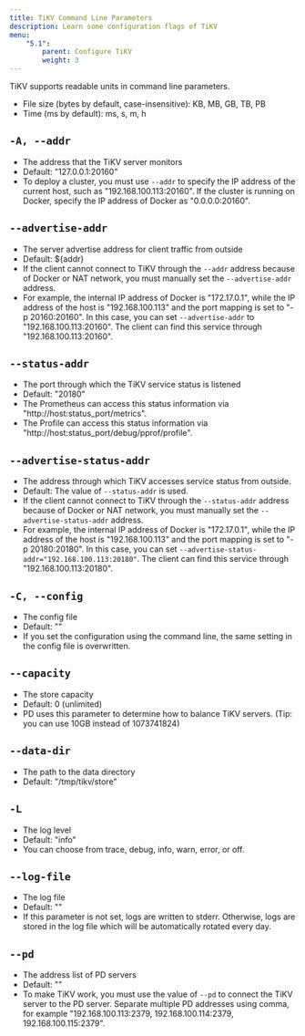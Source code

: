 ```yaml
---
title: TiKV Command Line Parameters
description: Learn some configuration flags of TiKV
menu:
    "5.1":
        parent: Configure TiKV
        weight: 3
---
```


TiKV supports readable units in command line parameters.

- File size (bytes by default, case-insensitive): KB, MB, GB, TB, PB
- Time (ms by default): ms, s, m, h

## `-A, --addr`

- The address that the TiKV server monitors
- Default: "127.0.0.1:20160"
- To deploy a cluster, you must use `--addr` to specify the IP address of the current host, such as "192.168.100.113:20160". If the cluster is running on Docker, specify the IP address of Docker as "0.0.0.0:20160".

## `--advertise-addr`

- The server advertise address for client traffic from outside
- Default: ${addr}
- If the client cannot connect to TiKV through the `--addr` address because of Docker or NAT network, you must manually set the `--advertise-addr` address.
- For example, the internal IP address of Docker is "172.17.0.1", while the IP address of the host is "192.168.100.113" and the port mapping is set to "-p 20160:20160". In this case, you can set `--advertise-addr` to "192.168.100.113:20160". The client can find this service through "192.168.100.113:20160".

## `--status-addr`

+ The port through which the TiKV service status is listened
+ Default: "20180"
+ The Prometheus can access this status information via "http://host:status_port/metrics".
+ The Profile can access this status information via "http://host:status_port/debug/pprof/profile".

## `--advertise-status-addr`

- The address through which TiKV accesses service status from outside.
- Default: The value of `--status-addr` is used.
- If the client cannot connect to TiKV through the `--status-addr` address because of Docker or NAT network, you must manually set the `--advertise-status-addr` address.
- For example, the internal IP address of Docker is "172.17.0.1", while the IP address of the host is "192.168.100.113" and the port mapping is set to "-p 20180:20180". In this case, you can set `--advertise-status-addr="192.168.100.113:20180"`. The client can find this service through "192.168.100.113:20180".

## `-C, --config`

- The config file
- Default: ""
- If you set the configuration using the command line, the same setting in the config file is overwritten.

## `--capacity`

- The store capacity
- Default: 0 (unlimited)
- PD uses this parameter to determine how to balance TiKV servers. (Tip: you can use 10GB instead of 1073741824)

## `--data-dir`

- The path to the data directory
- Default: "/tmp/tikv/store"

## `-L`

- The log level
- Default: "info"
- You can choose from trace, debug, info, warn, error, or off.

## `--log-file`

- The log file
- Default: ""
- If this parameter is not set, logs are written to stderr. Otherwise, logs are stored in the log file which will be automatically rotated every day.

## `--pd`

- The address list of PD servers
- Default: ""
- To make TiKV work, you must use the value of `--pd` to connect the TiKV server to the PD server. Separate multiple PD addresses using comma, for example "192.168.100.113:2379, 192.168.100.114:2379, 192.168.100.115:2379".
